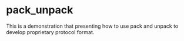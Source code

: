 # pack_unpack

This is a demonstration that presenting how to use pack and unpack to develop proprietary protocol format.
